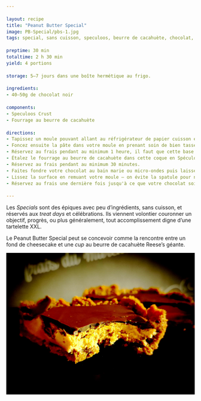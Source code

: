 ```yaml
---

layout: recipe
title: "Peanut Butter Special"
image: PB-Special/pbs-1.jpg
tags: special, sans cuisson, speculoos, beurre de cacahuète, chocolat, sans four

preptime: 30 min
totaltime: 2 h 30 min
yield: 4 portions

storage: 5–7 jours dans une boîte hermétique au frigo.

ingredients:
- 40–50g de chocolat noir

components:
- Speculoos Crust
- Fourrage au beurre de cacahuète

directions:
- Tapissez un moule pouvant allant au réfrigérateur de papier cuisson en minimisant au maximum les plis.
- Foncez ensuite la pâte dans votre moule en prenant soin de bien tasser la base et les bords. Les bords doivent être suffisamment hauts pour accueillir le fourrage au beurre de cacahuète et la couche de chocolat – après à vous d'adapter les proportions du fourrage et chocolat aux différentes étapes du montage si vous voyez que les bords ne le sont pas assez. 
- Réservez au frais pendant au minimum 1 heure, il faut que cette base soit suffisamment solide pour accueillir le fourrage au beurre de cacahuète.
- Étalez le fourrage au beurre de cacahuète dans cette coque en Spéculoos.
- Réservez au frais pendant au minimum 30 minutes.
- Faites fondre votre chocolat au bain marie ou micro-ondes puis laissez le un peu refroidir avant de le verser sur votre beurre de cacahuète. Si le chocolat fondu est toutefois trop épais, on peut ajouter quelques gouttes d'huile.
- Lissez la surface en remuant votre moule – on évite la spatule pour ne pas trancher le chocolat. 
- Réservez au frais une dernière fois jusqu'à ce que votre chocolat soit dur. 

---
```


Les <i lang="en">Specials</i> sont des épiques avec peu d’ingrédients, sans cuisson, et réservés aux <i lang="en">treat days</i> et célébrations. Ils viennent volontier couronner un objectif, progrès, ou plus généralement, tout accomplissement digne d’une tartelette XXL.

Le Peanut Butter Special peut se concevoir comme la rencontre entre un fond de cheesecake et une <i lang="en">cup</i> au beurre de cacahuète Reese’s géante.

![Le fourrage au beurre de cacahuète](../images/PB-Special/pbs-2.jpg)